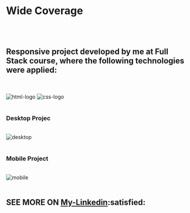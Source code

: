 <h1>Wide Coverage</h1>
<br>
<br>
<h2>Responsive project developed by me at Full Stack course, where the following technologies were applied:</h2>
<br>
<br>
<img src="https://img.shields.io/badge/HTML5-E34F26?style=for-the-badge&logo=html5&logoColor=white" alt="html-logo">
<img src="https://img.shields.io/badge/CSS-239120?&style=for-the-badge&logo=css3&logoColor=white" alt="css-logo">
<br>
<br>
<h3> Desktop Projec </h3>
<br>
<img src="https://github.com/Ricardocrvg19/Wide-Coverage/blob/main/Desktop-wide.png?raw=true" alt="desktop">
<br>
<br>
<h3> Mobile Project</h3>
<br>
<img src="https://github.com/Ricardocrvg19/Wide-Coverage/blob/main/mobile-wide.png?raw=true" alt="mobile">
<br>
<br>
<h2> SEE MORE ON <a href="https://www.linkedin.com/in/ricardo-martins-r2730/">My-Linkedin</a>:satisfied:</h2>
